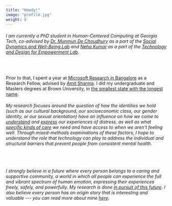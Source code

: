 ```yaml
---
title: "Howdy!"
image: "profile.jpg"
weight: 8
---
```

###### I am currently a PhD student in Human-Centered Computing at Georgia Tech, co-advised by [Dr. Munmun De Choudhury](http://www.munmund.net/) as a part of the [Social Dynamics and Well-Being Lab](https://socweb.cc.gatech.edu/) and [Neha Kumar](https://www.nehakumar.org/) as a part of the [Technology and Design for Empowerment Lab](http://gvu.gatech.edu/research/labs/tandem). 

</br>

Prior to that, I spent a year at [Microsoft Research in Bangalore](https://www.microsoft.com/en-us/research/group/technology-for-emerging-markets/) as a Research Fellow, advised by [Amit Sharma](http://amitsharma.in/). I did my undergraduate and Masters degrees at Brown University, in [the smallest state with the longest name](https://www.ri.gov/facts/history.php).


###### My research focuses around the question of how the identities we hold (such as our cultural background, our socioeconomic class, our gender identity, or our sexual orientation) have an influence on how we come to [understand](https://link.springer.com/referenceworkentry/10.1007%2F978-1-4419-1005-9_1400) and [express](https://link.springer.com/article/10.1007/BF00054782) our experiences of distress, as well as what [specific kinds of care](https://www.npr.org/sections/goatsandsoda/2016/12/15/505733704/neighbors-treating-neighbors-for-depression-and-alcoholism) we need and have access to when we aren't feeling well. Through mixed-methods examinations of these factors, I hope to understand the role that technology can play to address the individual and structural barriers that prevent people from consistent mental health. 

</br> 

###### I strongly believe in a future where every person belongs to a caring and supportive community, a world in which all people can experience the full and vibrant spectrum of human emotion, expressing their experiences freely, safely, and powerfully. My research is done [in pursuit of this future](https://dl.acm.org/doi/pdf/10.1145/3359302). I also believe every person has an origin story that is interesting and valuable --- you can read more about mine [here](/about_me).  

 